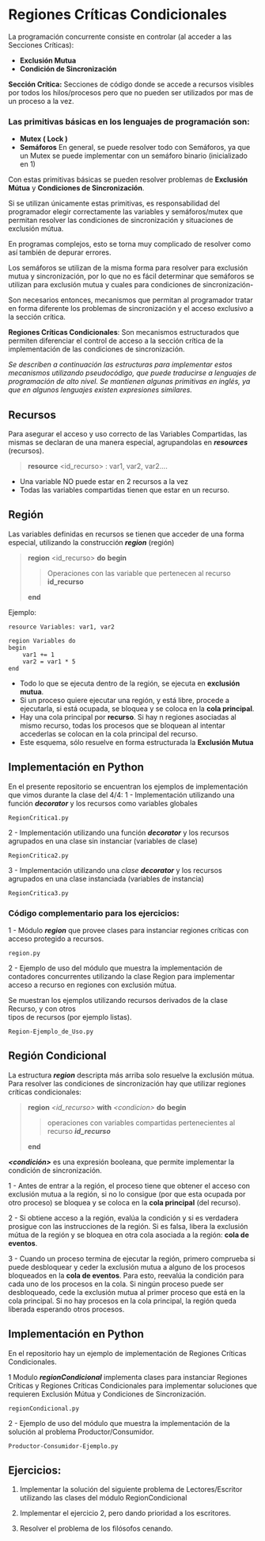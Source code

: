 # Regiones Críticas Condicionales

La programación concurrente consiste en controlar (al acceder a las Secciones Críticas):

- **Exclusión Mutua**
- **Condición de Sincronización**

**Sección Crítica:** Secciones de código donde se accede a recursos visibles por todos los hilos/procesos pero que no pueden ser utilizados por mas de un proceso a la vez.

### Las primitivas básicas en los lenguajes de programación son:

- **Mutex  ( Lock )**
- **Semáforos**
  En general, se puede resolver todo con Semáforos, ya que un Mutex se puede implementar con un semáforo binario (inicializado en 1)

Con estas primitivas básicas se pueden resolver problemas de **Exclusión Mútua** y **Condiciones de Sincronización**.

Si se utilizan únicamente estas primitivas, es responsabilidad del programador elegir correctamente las variables y semáforos/mutex que permitan resolver las condiciones de sincronización y situaciones de exclusión mútua.

En programas complejos, esto se torna muy complicado de resolver como así también de depurar errores.

Los semáforos se utilizan de la misma forma para resolver para exclusión mutua y sincronización, por lo que no es fácil determinar que semáforos se utilizan para exclusión mutua y cuales para condiciones de sincronización-

Son necesarios entonces, mecanismos que permitan al programador tratar en forma diferente los problemas de sincronización y el acceso exclusivo a la sección crítica.

**Regiones Críticas Condicionales**:  Son mecanismos estructurados que permiten diferenciar el control de acceso a la sección crítica de la implementación de las condiciones de sincronización.

*Se describen a continuación las estructuras para implementar estos mecanismos utilizando pseudocódigo, que puede traducirse a lenguajes de programación de alto nivel. Se mantienen algunas primitivas en inglés, ya que en algunos lenguajes existen expresiones similares.*

## Recursos

Para asegurar el acceso y uso correcto de las Variables Compartidas, las mismas se declaran de una manera especial, agrupandolas en ***resources*** (recursos).

> **resource** <id_recurso> : var1, var2, var2....

- Una variable NO puede estar en 2 recursos a la vez
- Todas las variables compartidas tienen que estar en un recurso.

## Región
Las variables definidas en recursos se tienen que acceder de una forma especial, utilizando la construcción ***region*** (región)

> **region** <id_recurso> **do**
> **begin**
>
> >Operaciones con las variable que pertenecen al recurso **id_recurso**
>
> **end**

Ejemplo:

    resource Variables: var1, var2
    
    region Variables do
    begin
    	var1 += 1	
    	var2 = var1 * 5
    end

- Todo lo que se ejecuta dentro de la región, se ejecuta en **exclusión mutua**.
- Si un proceso quiere ejecutar una región, y está libre, procede a ejecutarla, si está ocupada, se bloquea y se coloca en la **cola principal**.
- Hay una cola principal por **recurso**. Si hay n regiones asociadas al mismo recurso, todas los procesos que se bloquean al intentar accederlas se colocan en la cola principal del recurso.
- Este esquema, sólo resuelve en forma estructurada la **Exclusión Mutua**

## Implementación en Python

En el presente repositorio se encuentran los ejemplos de implementación que vimos durante la clase del 4/4:
1 - Implementación utilizando una función ***decorator*** y los recursos como variables globales

    RegionCritica1.py

2 -  Implementación utilizando una función ***decorator*** y los recursos agrupados en una clase sin instanciar (variables de clase)

    RegionCritica2.py

3 -  Implementación utilizando una *clase* ***decorator*** y los recursos agrupados en una clase instanciada (variables de instancia)

    RegionCritica3.py

### Código complementario para los ejercicios:
1 - Módulo ***region*** que provee clases para instanciar regiones críticas con acceso protegido a recursos.

    region.py

2 - Ejemplo de uso del módulo que muestra la implementación de contadores concurrentes utilizando la clase Region para implementar acceso a recurso en regiones con exclusión mútua.

Se muestran los ejemplos utilizando recursos derivados de la clase Recurso, y con otros  
tipos de recursos (por ejemplo listas).

    Region-Ejemplo_de_Uso.py


## Región Condicional

La estructura ***region*** descripta más arriba solo resuelve la exclusión mútua. Para resolver las condiciones de sincronización hay que utilizar regiones críticas condicionales:

> **region** *\<id_recurso\>* **with** *\<condicion\>*  **do**
> **begin**
> > operaciones con variables compartidas pertenecientes al recurso ***id_recurso***
>
> **end**

***<condición>*** es una expresión booleana, que permite implementar la condición de sincronización.

1 - Antes de entrar a la región, el proceso tiene que obtener el acceso con exclusión mutua a la región, si no lo consigue (por que esta ocupada por otro proceso) se bloquea y se coloca en la **cola principal** (del recurso).

2 - Si obtiene acceso a la región, evalúa la condición y si es verdadera prosigue con las instrucciones de la región. Si es falsa, libera la exclusión mútua de la región y se bloquea en otra cola asociada a la región: **cola de eventos**.

3 - Cuando un proceso termina de ejecutar la región, primero comprueba si puede desbloquear y ceder la exclusión mutua a alguno de los procesos bloqueados en la **cola de eventos**. Para esto, reevalúa la condición para cada uno de los procesos en la cola. Si ningún proceso puede ser desbloqueado, cede la exclusión mutua al primer proceso que está en la cola principal. Si no hay procesos en la cola principal, la región queda liberada esperando otros procesos.

## Implementación en Python

En el repositorio hay un ejemplo de implementación de Regiones Críticas Condicionales.

1 Modulo ***regionCondicional*** implementa clases para instanciar Regiones Críticas y Regiones Críticas Condicionales para implementar soluciones que requieren Exclusión Mútua y Condiciones de Sincronización.

    regionCondicional.py

2 - Ejemplo de uso del módulo que muestra la implementación de la solución al problema Productor/Consumidor.

    Productor-Consumidor-Ejemplo.py


## Ejercicios:

1. Implementar la solución del siguiente problema de Lectores/Escritor utilizando las clases del módulo RegionCondicional

2. Implementar el ejercicio 2, pero dando prioridad a los escritores.

3. Resolver el problema de los filósofos cenando.


